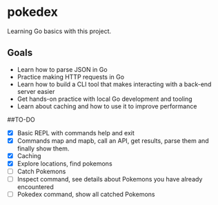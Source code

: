 # pokedex
Learning Go basics with this project.


## Goals
- Learn how to parse JSON in Go
- Practice making HTTP requests in Go
- Learn how to build a CLI tool that makes interacting with a back-end server easier
- Get hands-on practice with local Go development and tooling
- Learn about caching and how to use it to improve performance

##TO-DO
- [x] Basic REPL with commands help and exit
- [x] Commands map and mapb, call an API, get results, parse them and finally show them.
- [x] Caching
- [x] Explore locations, find pokemons
- [ ] Catch Pokemons
- [ ] Inspect command, see details about Pokemons you have already encountered
- [ ] Pokedex command, show all catched Pokemons 
